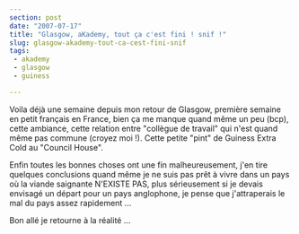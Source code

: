 ```yaml
---
section: post
date: "2007-07-17"
title: "Glasgow, aKademy, tout ça c'est fini ! snif !"
slug: glasgow-akademy-tout-ca-cest-fini-snif
tags:
 - akademy
 - glasgow
 - guiness

---
```


Voila déjà une semaine depuis mon retour de Glasgow, première semaine en petit français en France, bien ça me manque quand même un peu (bcp), cette ambiance, cette relation entre "collègue de travail" qui n'est quand même pas commune (croyez moi !). Cette petite "pint" de Guiness Extra Cold au "Council House".

Enfin toutes les bonnes choses ont une fin malheureusement, j'en tire quelques conclusions quand même je ne suis pas prêt à vivre dans un pays où la viande saignante N'EXISTE PAS, plus sérieusement si je devais envisagé un départ pour un pays anglophone, je pense que j'attraperais le mal du pays assez rapidement ...

Bon allé je retourne à la réalité ...
